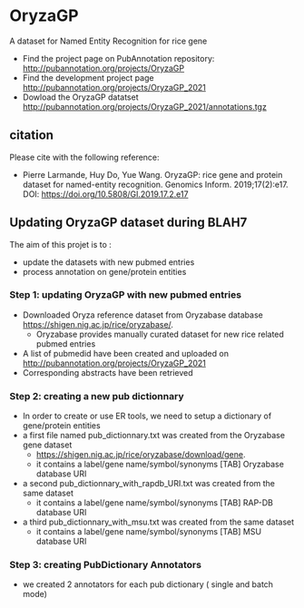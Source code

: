 # OryzaGP
A dataset for Named Entity Recognition for rice gene

* Find the project page on PubAnnotation repository:
http://pubannotation.org/projects/OryzaGP
* Find the development project page http://pubannotation.org/projects/OryzaGP_2021
* Dowload the OryzaGP datatset http://pubannotation.org/projects/OryzaGP_2021/annotations.tgz

## citation
Please cite with the following reference: 
* Pierre Larmande, Huy Do, Yue Wang. OryzaGP: rice gene and protein dataset for named-entity recognition. Genomics Inform. 2019;17(2):e17. DOI: https://doi.org/10.5808/GI.2019.17.2.e17

## Updating OryzaGP dataset during BLAH7

The aim of this projet is to :

* update the datasets with new pubmed entries
* process annotation on gene/protein entities

### Step 1: updating OryzaGP with new pubmed entries

* Downloaded Oryza reference dataset from Oryzabase database https://shigen.nig.ac.jp/rice/oryzabase/.
  * Oryzabase provides manually curated dataset for new rice related pubmed entries 
* A list of pubmedid have been created and uploaded on http://pubannotation.org/projects/OryzaGP_2021
* Corresponding abstracts have been retrieved

### Step 2: creating a new pub dictionnary 

* In order to create or use ER tools, we need to setup a dictionary of gene/protein entities
* a first file named pub_dictionnary.txt was created from the Oryzabase gene dataset 
  * https://shigen.nig.ac.jp/rice/oryzabase/download/gene.
  * it contains a label/gene name/symbol/synonyms [TAB] Oryzabase database URI
* a second pub_dictionnary_with_rapdb_URI.txt was created from the same dataset
  * it contains a label/gene name/symbol/synonyms [TAB] RAP-DB database URI
* a third pub_dictionnary_with_msu.txt was created from the same dataset
  * it contains a label/gene name/symbol/synonyms [TAB] MSU database URI

### Step 3: creating PubDictionary Annotators
* we created 2 annotators for each pub dictionary ( single and batch mode)
